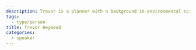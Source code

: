 ```yaml
---
description: Trevor is a planner with a background in environmental sciences, economics, and infrastructure.
tags:
  - type/person
title: Trevor Heywood
categories:
  - speaker
---
```

